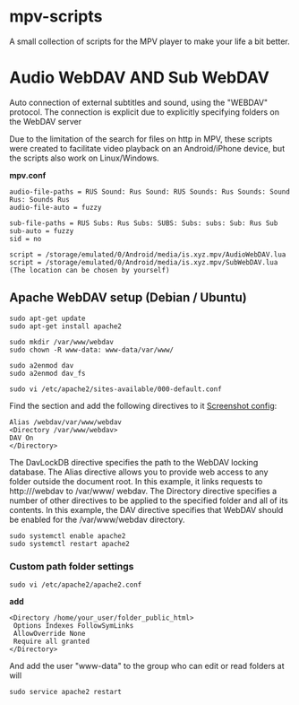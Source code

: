 # mpv-scripts
A small collection of scripts for the MPV player to make your life a bit better.

# Audio WebDAV AND Sub WebDAV
Auto connection of external subtitles and sound, using the "WEBDAV" protocol. The connection is explicit due to explicitly specifying folders on the WebDAV server

Due to the limitation of the search for files on http in MPV, these scripts were created to facilitate video playback on an Android/iPhone device, but the scripts also work on Linux/Windows.

**mpv.conf**
```
audio-file-paths = RUS Sound: Rus Sound: RUS Sounds: Rus Sounds: Sound Rus: Sounds Rus
audio-file-auto = fuzzy

sub-file-paths = RUS Subs: Rus Subs: SUBS: Subs: subs: Sub: Rus Sub
sub-auto = fuzzy
sid = no

script = /storage/emulated/0/Android/media/is.xyz.mpv/AudioWebDAV.lua
script = /storage/emulated/0/Android/media/is.xyz.mpv/SubWebDAV.lua
(The location can be chosen by yourself)
```
## Apache WebDAV setup (Debian / Ubuntu)

```
sudo apt-get update
sudo apt-get install apache2
```
```
sudo mkdir /var/www/webdav
sudo chown -R www-data: www-data/var/www/
```
```
sudo a2enmod dav
sudo a2enmod dav_fs
```
```
sudo vi /etc/apache2/sites-available/000-default.conf
```
Find the **<VirtualHost>** section and add the following directives to it [Screenshot config](https://raw.githubusercontent.com/Kibakus/mpv-scripts/main/Screenshot.png):

```
Alias /webdav/var/www/webdav
<Directory /var/www/webdav>
DAV On
</Directory>
```

The DavLockDB directive specifies the path to the WebDAV locking database.
The Alias directive allows you to provide web access to any folder outside the document root. In this example, it links requests to http://<hostname>/webdav to /var/www/ webdav.
The Directory directive specifies a number of other directives to be applied to the specified folder and all of its contents. In this example, the DAV directive specifies that WebDAV should be enabled for the /var/www/webdav directory.
```
sudo systemctl enable apache2
sudo systemctl restart apache2
```

### Custom path folder settings
```
sudo vi /etc/apache2/apache2.conf
```
**add**
```
<Directory /home/your_user/folder_public_html>
 Options Indexes FollowSymLinks
 AllowOverride None
 Require all granted
</Directory>
```
And add the user "www-data" to the group who can edit or read folders at will
```
sudo service apache2 restart
```
